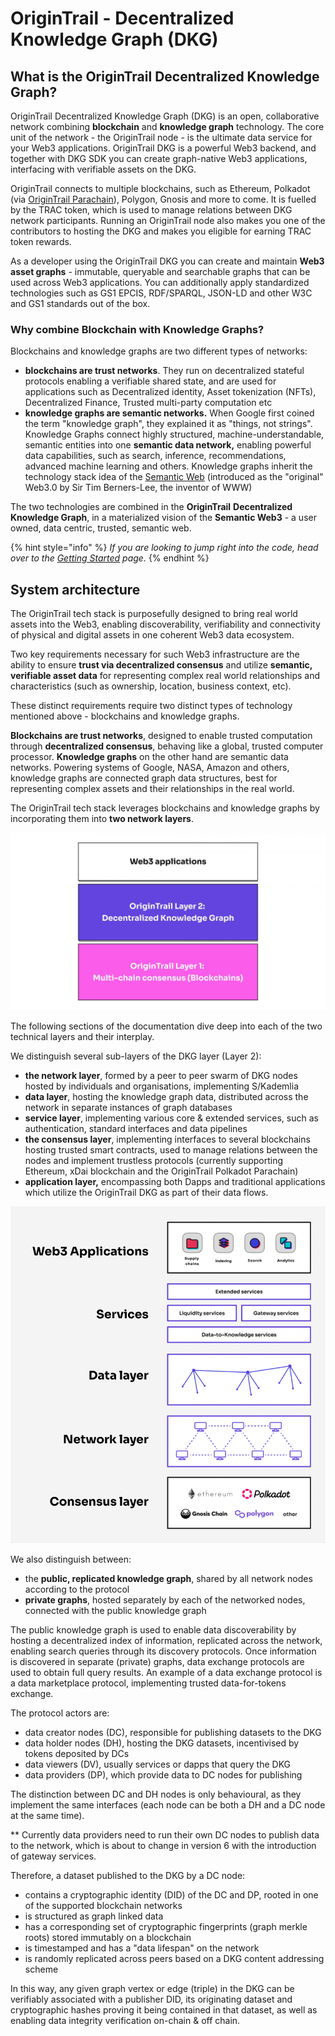 # OriginTrail - Decentralized Knowledge Graph (DKG)

## What is the OriginTrail Decentralized Knowledge Graph?

OriginTrail Decentralized Knowledge Graph (DKG) is an open, collaborative network combining **blockchain** and **knowledge graph** technology. The core unit of the network - the OriginTrail node - is the ultimate data service for your Web3 applications. OriginTrail DKG is a powerful Web3 backend, and together with DKG SDK you can create graph-native Web3 applications, interfacing with verifiable assets on the DKG.

OriginTrail connects to multiple blockchains, such as Ethereum, Polkadot (via [OriginTrail Parachain](../blockchain-layer-1/origintrail-parachain-evm.md)), Polygon, Gnosis and more to come. It is fuelled by the TRAC token, which is used to manage relations between DKG network participants. Running an OriginTrail node also makes you one of the contributors to hosting the DKG and makes you eligible for earning TRAC token rewards.

As a developer using the OriginTrail DKG you can create and maintain **Web3 asset graphs** - immutable, queryable and searchable graphs that can be used across Web3 applications. You can additionally apply standardized technologies such as GS1 EPCIS, RDF/SPARQL, JSON-LD and other W3C and GS1 standards out of the box.

### Why combine Blockchain with Knowledge Graphs?

Blockchains and knowledge graphs are two different types of networks:

* **blockchains are trust networks**. They run on decentralized stateful protocols enabling a verifiable shared state, and are used for applications such as Decentralized identity, Asset tokenization (NFTs), Decentralized Finance, Trusted multi-party computation etc
* **knowledge graphs are semantic networks.** When Google first coined the term "knowledge graph", they explained it as "things, not strings". Knowledge Graphs connect highly structured, machine-understandable, semantic entities into one **semantic data network,** enabling powerful data capabilities, such as search, inference, recommendations, advanced machine learning and others. Knowledge graphs inherit the technology stack idea of the [Semantic Web](https://en.wikipedia.org/wiki/Semantic\_Web) (introduced as the "original" Web3.0 by Sir Tim Berners-Lee, the inventor of WWW)

The two technologies are combined in the **OriginTrail** **Decentralized Knowledge Graph**, in a materialized vision of the **Semantic Web3** - a user owned, data centric, trusted, semantic web.

{% hint style="info" %}
_If you are looking to jump right into the code, head over to the_ [_Getting Started_](../developers/getting-started.md) _page._
{% endhint %}

## System architecture

The OriginTrail tech stack is purposefully designed to bring real world assets into the Web3, enabling discoverability, verifiability and connectivity of physical and digital assets in one coherent Web3 data ecosystem.&#x20;

Two key requirements necessary for such Web3 infrastructure are the ability to ensure **trust via decentralized consensus** and utilize **semantic, verifiable asset data** for representing complex real world relationships and characteristics (such as ownership, location, business context, etc).

These distinct requirements require two distinct types of technology mentioned above  - blockchains and knowledge graphs.

**Blockchains are trust networks**, designed to enable trusted computation through **decentralized consensus**, behaving like a global, trusted computer processor. **Knowledge graphs** on the other hand are semantic data networks. Powering systems of Google, NASA, Amazon and others, knowledge graphs are connected graph data structures, best for representing complex assets and their relationships in the real world.&#x20;

The OriginTrail tech stack leverages blockchains and knowledge graphs by incorporating them into **two network layers**.



![OriginTrail combines blockchains and knowledge graphs in it's two layer infrastructure](<../.gitbook/assets/image (8).png>)



The following sections of the documentation dive deep into each of the two technical layers and their interplay.&#x20;



We distinguish several sub-layers of the DKG layer (Layer 2):

* **the network layer**, formed by a peer to peer swarm of DKG nodes hosted by individuals and organisations, implementing S/Kademlia
* **data layer**, hosting the knowledge graph data, distributed across the network in separate instances of graph databases
* **service layer**, implementing various core & extended services, such as authentication, standard interfaces and data pipelines
* **the consensus layer**, implementing interfaces to several blockchains hosting trusted smart contracts, used to manage relations between the nodes and implement trustless protocols (currently supporting Ethereum, xDai blockchain and the OriginTrail Polkadot Parachain)
* **application layer,** encompassing both Dapps and traditional applications which utilize the OriginTrail DKG as part of their data flows.

![OriginTrail conceptual architecture](<../.gitbook/assets/Screenshot 2022-03-30 at 16.46.10.png>)

We also distinguish between:

* the **public, replicated knowledge graph**, shared by all network nodes according to the protocol
* **private graphs**, hosted separately by each of the networked nodes, connected with the public knowledge graph

The public knowledge graph is used to enable data discoverability by hosting a decentralized index of information, replicated across the network, enabling search queries through its discovery protocols. Once information is discovered in separate (private) graphs, data exchange protocols are used to obtain full query results. An example of a data exchange protocol is a data marketplace protocol, implementing trusted data-for-tokens exchange.

The protocol actors are:

* data creator nodes (DC), responsible for publishing datasets to the DKG
* data holder nodes (DH), hosting the DKG datasets, incentivised by tokens deposited by DCs
* data viewers (DV), usually services or dapps that query the DKG
* data providers (DP), which provide data to DC nodes for publishing

The distinction between DC and DH nodes is only behavioural, as they implement the same interfaces (each node can be both a DH and a DC node at the same time).

\*\* Currently data providers need to run their own DC nodes to publish data to the network, which is about to change in version 6 with the introduction of gateway services.

Therefore, a dataset published to the DKG by a DC node:

* contains a cryptographic identity (DID) of the DC and DP, rooted in one of the supported blockchain networks
* is structured as graph linked data
* has a corresponding set of cryptographic fingerprints (graph merkle roots) stored immutably on a blockchain
* is timestamped and has a "data lifespan" on the network&#x20;
* is randomly replicated across peers based on a DKG content addressing scheme

In this way, any given graph vertex or edge (triple) in the DKG can be verifiably associated with a publisher DID, its originating dataset and cryptographic hashes proving it being contained in that dataset, as well as enabling data integrity verification on-chain & off chain.&#x20;




